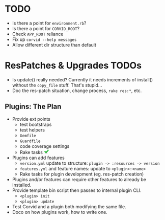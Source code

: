 TODO
====
* Is there a point for `environment.rb`?
* Is there a point for `CORVID_ROOT`?
* Check `APP_ROOT` reliance
* Fix up `corvid --help messages`
* Allow different dir structure than default

ResPatches & Upgrades TODOs
===========================
* Is update() really needed? Currently it needs increments of install() without the `copy_file` stuff. That's stupid...
* Doc the res-patch situation, change process, `rake res:*`, etc.

Plugins: The Plan
-----------------
* Provide ext points
  * test bootstraps
  * test helpers
  * `Gemfile`
  * `Guardfile`
  * code coverage settings
  * Rake tasks ![Done](done.png)
* Plugins can add features
  * `version.yml` update to structure: `plugin -> :resources -> version`
  * `features.yml` and feature names: update to `<plugin>:<name>`
  * Rake tasks for plugin development (eg. res-patch creation)
* Plugins and/or features can require other features to already be installed.
* Provide template bin script then passes to internal plugin CLI.
  * `<plugin> init`
  * `<plugin> update`
* Test Corvid and a plugin both modifying the same file.
* Doco on how plugins work, how to write one.
